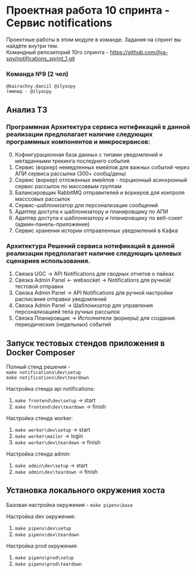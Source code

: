 # Проектная работа 10 спринта - Сервис notifications

Проектные работы в этом модуле в команде. Задания на спринт вы найдёте внутри тем.  
Командный репозиторий 10го спринта - https://github.com/ilya-spy/notifications_sprint_1.git  

### Команда №9 (2 чел)
`@bairachny.daniil @ilyaspy`  
`тимлид - @ilyaspy`  

## Aнализ ТЗ
### Программная Архитектура сервиса нотификаций в данной реализации предполагает наличие следующих программных компонентов и микросервисов:

0. Кофнигурационная база данных с типами уведомлений и метаданными трекинга последнего события
1. Сервис (воркер) немедленных емейлов для важных событий через АПИ сервиса рассылки (300+ сообщ/день)
2. Сервис (воркер) отложенных емейлов - порционный асинхронный сервис рассылок по массоввым группам
3. Балансировщик RabbitMQ отправителей и воркеров для контроля масссовых рассылок
4. Сервис-шаблонизатор для персонализации сообщений
5. Адаптер доступа к шаблонизатору и планировщику по АПИ
6. Адаптер доступа к шаблонизатору и планировщику по веб-сокет (админ-панель-приложение)
7. Сервис хранения истории отправленных уведомлений в Кафка

### Архитектура Решений сервиса нотификаций в данной реализации предполагает наличие следующиъ целевых сценариев использования.

1. Связка UGС -> API Notifications для сводных отчетов о лайках
2. Связка Admin Panel <- websocket -> Notifications для ручной/тестовой отправки
3. Связка Admin Panel -> API Notifications для ручной настройки расписания отправки уведомлений
4. Связка Admin Panel -> Шаблонизатор для управления персонализацией тела ручных рассылок
5. Связка Планировщик -> Исполнители (воркеры) для создания периодических (недельных) событий


## Запуск тестовых стендов приложения в Docker Composer
Полный стенд решения -  
`make notifications\dev\setup`  
`make notifications\dev\teardown`  

Настройка стенда api notifications:  
1. `make frontend\dev\setup`  -> start  
2. `make frontend\dev\teardown`  -> finish

Настройка стенда worker:  
1. `make worker\dev\setup`  -> start  
2. `make worker\mailer` -> login  
2. `make worker\dev\teardown`  -> finish

Настройка стенда admin:  
1. `make admin\dev\setup`  -> start  
2. `make admin\dev\teardown`  -> finish


## Установка локального окружения хоста
Базовая настройка окружения - `make pipenv\base`  

Настройка dev окружения:  
1. `make pipenv\dev\setup`  
2. `make pipenv\dev\teardown`  

Настройка prod окружения:  
1. `make pipenv\prod\setup`  
2. `make pipenv\prod\teardown`  